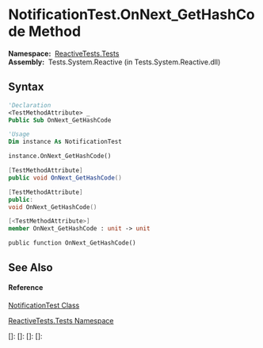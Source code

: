 # NotificationTest.OnNext\_GetHashCode Method

**Namespace:**  [ReactiveTests.Tests](ReactiveTests.Tests\ReactiveTests.Tests.md)  
**Assembly:**  Tests.System.Reactive (in Tests.System.Reactive.dll)

## Syntax

```vb
'Declaration
<TestMethodAttribute> _
Public Sub OnNext_GetHashCode
```

```vb
'Usage
Dim instance As NotificationTest

instance.OnNext_GetHashCode()
```

```csharp
[TestMethodAttribute]
public void OnNext_GetHashCode()
```

```c++
[TestMethodAttribute]
public:
void OnNext_GetHashCode()
```

```fsharp
[<TestMethodAttribute>]
member OnNext_GetHashCode : unit -> unit 
```

```jscript
public function OnNext_GetHashCode()
```

## See Also

#### Reference

[NotificationTest Class](NotificationTest\NotificationTest.md)

[ReactiveTests.Tests Namespace](ReactiveTests.Tests\ReactiveTests.Tests.md)

[]: 
[]: 
[]: 
[]: 